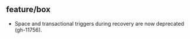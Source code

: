 ## feature/box

* Space and transactional triggers during recovery are now deprecated
  (gh-11756).
